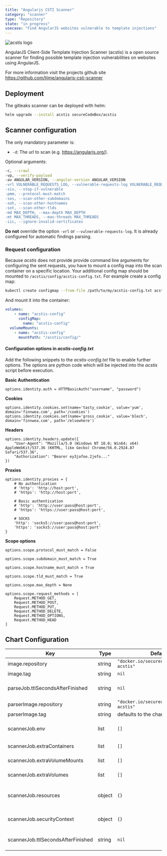 ```yaml
---
title: "Angularjs CSTI Scanner"
category: "scanner"
type: "Repository"
state: "in progress"
usecase: "Find AngularJS websites vulnerable to template injections"
---
```


![acstis logo](https://rawgit.com/tijme/angularjs-csti-scanner/master/.github/logo.svg?pypi=png.from.svg)

AngularJS Client-Side Template Injection Scanner (acstis) is a open source scanner for
finding possible template injection vulnerabilities on websites using AngularJS.

For more information visit the projects github site <https://github.com/tijme/angularjs-csti-scanner>

## Deployment

The gitleaks scanner can be deployed with helm:

```bash
helm upgrade --install acstis secureCodeBox/acstis
```

## Scanner configuration

The only mandatory parameter is:
- `-d`: The url to scan (e.g. https://angularjs.org/).

Optional arguments:

```bash
-c, --crawl                                                                      use the crawler to scan all the entire domain
-vp, --verify-payload                                                            use a javascript engine to verify if the payload was executed (otherwise false positives may occur)
-av ANGULAR_VERSION, --angular-version ANGULAR_VERSION                           manually pass the angular version (e.g. 1.4.2) if the automatic check doesn't work
-vrl VULNERABLE_REQUESTS_LOG, --vulnerable-requests-log VULNERABLE_REQUESTS_LOG  log all vulnerable requests to this file (e.g. /var/logs/acstis.log or urls.log)
-siv, --stop-if-vulnerable                                                       (crawler option) stop scanning if a vulnerability was found
-pmm, --protocol-must-match                                                      (crawler option) only scan pages with the same protocol as the startpoint (e.g. only https)
-sos, --scan-other-subdomains                                                    (crawler option) also scan pages that have another subdomain than the startpoint
-soh, --scan-other-hostnames                                                     (crawler option) also scan pages that have another hostname than the startpoint
-sot, --scan-other-tlds                                                          (crawler option) also scan pages that have another tld than the startpoint
-md MAX_DEPTH, --max-depth MAX_DEPTH                                             (crawler option) the maximum search depth (default is unlimited)
-mt MAX_THREADS, --max-threads MAX_THREADS                                       (crawler option) the maximum amount of simultaneous threads to use (default is 20)
-iic, --ignore-invalid-certificates                                              (crawler option) ignore invalid ssl certificates
```

**Do not** override the option `-vrl` or `--vulnerable-requests-log`. It is already configured for automatic findings parsing.

### Request configuration

Because *acstis* does not provide provide command line arguments for configuring the sent requests,
you have to mount a config map into the scan container on a specific location. Your additional config map should be
 mounted to `/acstis/config/acstis-config.txt`. For example create a config map:

 ```bash
kubectl create configmap --from-file /path/to/my/acstis-config.txt acstis-config
```

 And mount it into the container:

 ```yaml
 volumes:
     - name: "acstis-config"
       configMap:
         name: "acstis-config"
   volumeMounts:
     - name: "acstis-config"
       mountPath: "/acstis/config/"
```

#### Configuration options in *acstis-config.txt*

Add the following snippets to the *acstis-config.txt* file to enable further options.
The options are python code which will be injected into the *acstis* script before execution.

**Basic Authentication**
```text
options.identity.auth = HTTPBasicAuth("username", "password")
```

**Cookies**
```text
options.identity.cookies.set(name='tasty_cookie', value='yum', domain='finnwea.com', path='/cookies')
options.identity.cookies.set(name='gross_cookie', value='blech', domain='finnwea.com', path='/elsewhere')
```

**Headers**
```text
options.identity.headers.update({
    "User-Agent": "Mozilla/5.0 (Windows NT 10.0; Win64; x64) AppleWebKit/537.36 (KHTML, like Gecko) Chrome/56.0.2924.87 Safari/537.36",
    "Authorization": "Bearer ey3jafoe.2jefo..."
})
```

**Proxies**
```text
options.identity.proxies = {
    # No authentication
    # 'http': 'http://host:port',
    # 'https': 'http://host:port',

    # Basic authentication
    # 'http': 'http://user:pass@host:port',
    # 'https': 'https://user:pass@host:port',

    # SOCKS
    'http': 'socks5://user:pass@host:port',
    'https': 'socks5://user:pass@host:port'
}
```

**Scope options**
```text
options.scope.protocol_must_match = False

options.scope.subdomain_must_match = True

options.scope.hostname_must_match = True

options.scope.tld_must_match = True

options.scope.max_depth = None

options.scope.request_methods = [
    Request.METHOD_GET,
    Request.METHOD_POST,
    Request.METHOD_PUT,
    Request.METHOD_DELETE,
    Request.METHOD_OPTIONS,
    Request.METHOD_HEAD
]
```

## Chart Configuration

| Key | Type | Default | Description |
|-----|------|---------|-------------|
| image.repository | string | `"docker.io/securecodebox/scanner-acstis"` | Container Image to run the scan |
| image.tag | string | `nil` | defaults to the charts version |
| parseJob.ttlSecondsAfterFinished | string | `nil` | seconds after which the kubernetes job for the parser will be deleted. Requires the Kubernetes TTLAfterFinished controller: https://kubernetes.io/docs/concepts/workloads/controllers/ttlafterfinished/ |
| parserImage.repository | string | `"docker.io/securecodebox/parser-acstis"` | Parser image repository |
| parserImage.tag | string | defaults to the charts version | Parser image tag |
| scannerJob.env | list | `[]` | Optional environment variables mapped into each scanJob (see: https://kubernetes.io/docs/tasks/inject-data-application/define-environment-variable-container/) |
| scannerJob.extraContainers | list | `[]` | Optional additional Containers started with each scanJob (see: https://kubernetes.io/docs/concepts/workloads/pods/init-containers/) |
| scannerJob.extraVolumeMounts | list | `[]` | Optional VolumeMounts mapped into each scanJob (see: https://kubernetes.io/docs/concepts/storage/volumes/) |
| scannerJob.extraVolumes | list | `[]` | Optional Volumes mapped into each scanJob (see: https://kubernetes.io/docs/concepts/storage/volumes/) |
| scannerJob.resources | object | `{}` | CPU/memory resource requests/limits (see: https://kubernetes.io/docs/tasks/configure-pod-container/assign-memory-resource/, https://kubernetes.io/docs/tasks/configure-pod-container/assign-cpu-resource/) |
| scannerJob.securityContext | object | `{}` | Optional securityContext set on scanner container (see: https://kubernetes.io/docs/tasks/configure-pod-container/security-context/) |
| scannerJob.ttlSecondsAfterFinished | string | `nil` | seconds after which the kubernetes job for the scanner will be deleted. Requires the Kubernetes TTLAfterFinished controller: https://kubernetes.io/docs/concepts/workloads/controllers/ttlafterfinished/ |

